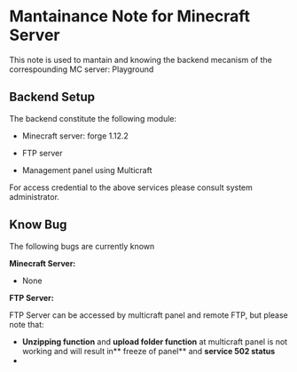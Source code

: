 # Mantainance Note for Minecraft Server

This note is used to mantain and knowing the backend mecanism of the correspounding MC server: Playground

## Backend Setup

The backend constitute the following module:

* Minecraft server: forge 1.12.2
* FTP server

* Management panel using Multicraft

For access credential to the above services please consult system administrator.

## Know Bug

The following bugs are currently known

**Minecraft Server:**

* None

**FTP Server:**

FTP Server can be accessed by multicraft panel and remote FTP, but please note that:

* **Unzipping function** and **upload folder function** at multicraft panel is not working and will result in** freeze of panel** and **service 502 status**
* 


